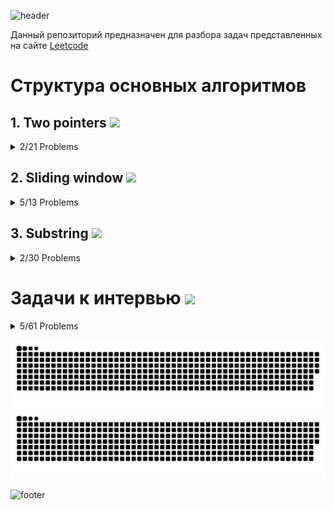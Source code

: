 ![header](https://capsule-render.vercel.app/api?type=waving&color=FFFF99&height=256&section=header&text=Добро%20пожаловать!&fontSize=65&animation=fadeIn&fontAlignY=38&d&fontColor=444444)

Данный репозиторий предназначен для разбора задач представленных на сайте [Leetcode](https://leetcode.com/problemset/)


# Структура основных алгоритмов

## 1. Two pointers ![](https://progress-bar.xyz/9)
<details>
<summary> 2/21 Problems </summary>

:white_check_mark: [11. Container With Most Water](https://leetcode.com/problems/container-with-most-water/)

:white_check_mark: [15. 3Sum](https://leetcode.com/problems/3sum/)

:no_entry: [16. 3Sum Closest](https://leetcode.com/problems/3sum-closest/)

:no_entry: [18. 4Sum](https://leetcode.com/problems/4sum/)

:no_entry: [19. Remove Nth Node From End of List](https://leetcode.com/problems/remove-nth-node-from-end-of-list/)

:no_entry: [26. Remove Duplicates from Sorted Array](https://leetcode.com/problems/remove-duplicates-from-sorted-array/)

:no_entry: [27. Remove Element](https://leetcode.com/problems/remove-element/)

:no_entry: [28. Implement strStr()](https://leetcode.com/problems/implement-strstr/)

:no_entry: [42. Trapping Rain Water](https://leetcode.com/problems/trapping-rain-water/)

:no_entry: [80. Remove Duplicates from Sorted Array II](https://leetcode.com/problems/remove-duplicates-from-sorted-array-ii/)

:no_entry: [88. Merge Sorted Array](https://leetcode.com/problems/merge-sorted-array/)

:no_entry: [125. Valid Palindrome](https://leetcode.com/problems/valid-palindrome/)

:no_entry: [167. Two Sum II - Input Array Is Sorted](https://leetcode.com/problems/two-sum-ii-input-array-is-sorted/)

:no_entry: [344. Reverse String](https://leetcode.com/problems/reverse-string/)

:no_entry: [345. Reverse Vowels of a String](https://leetcode.com/problems/reverse-vowels-of-a-string/)

:no_entry: [350. Intersection of Two Arrays II](https://leetcode.com/problems/intersection-of-two-arrays-ii/)

:no_entry: [524. Longest Word in Dictionary through Deleting](https://leetcode.com/problems/longest-word-in-dictionary-through-deleting/)

:no_entry: [643. Maximum Average Subarray I](https://leetcode.com/problems/maximum-average-subarray-i/)

:no_entry: [680. Valid Palindrome II](https://leetcode.com/problems/valid-palindrome-ii/)

:no_entry: [977. Squares of a Sorted Array](https://leetcode.com/problems/squares-of-a-sorted-array/)

:no_entry: [986. Interval List Intersections](https://leetcode.com/problems/interval-list-intersections/)
</details>



## 2. Sliding window ![](https://progress-bar.xyz/38)
<details>
<summary> 5/13 Problems </summary>

:white_check_mark: [3. Longest Substring Without Repeating Characters](https://leetcode.com/problems/longest-substring-without-repeating-characters/)

:white_check_mark: [209. Minimum Size Subarray Sum](https://leetcode.com/problems/minimum-size-subarray-sum/)

:white_check_mark: [438. Find All Anagrams in a String](https://leetcode.com/problems/find-all-anagrams-in-a-string/)

:white_check_mark: [567. Permutation in String](https://leetcode.com/problems/permutation-in-string/)

:white_check_mark: [674. Longest Continuous Increasing Subsequence](https://leetcode.com/problems/longest-continuous-increasing-subsequence/)

:no_entry: [713. Subarray Product Less Than K](https://leetcode.com/problems/subarray-product-less-than-k/)

:no_entry: [904. Fruit Into Baskets](https://leetcode.com/problems/fruit-into-baskets/)

:no_entry: [1004. Max Consecutive Ones III](https://leetcode.com/problems/max-consecutive-ones-iii/)

:no_entry: [1052. Grumpy Bookstore Owner](https://leetcode.com/problems/grumpy-bookstore-owner/)

:no_entry: [1208. Get Equal Substrings Within Budget](https://leetcode.com/problems/get-equal-substrings-within-budget/)

:no_entry: [1248. Count Number of Nice Subarrays](https://leetcode.com/problems/count-number-of-nice-subarrays/)

:no_entry: [1423. Maximum Points You Can Obtain from Cards](https://leetcode.com/problems/maximum-points-you-can-obtain-from-cards/)

:no_entry: [1456. Maximum Number of Vowels in a Substring of Given Length](https://leetcode.com/problems/maximum-number-of-vowels-in-a-substring-of-given-length/)

</details>

## 3. Substring ![](https://progress-bar.xyz/6)

<details>
<summary> 2/30 Problems  </summary>

:white_check_mark: [567. Permutation in String](https://leetcode.com/problems/permutation-in-string/description/?envType=problem-list-v2&envId=string&difficulty=MEDIUM)

:white_check_mark: [647. Palindromic Substrings](https://leetcode.com/problems/palindromic-substrings/description/?envType=problem-list-v2&envId=string&difficulty=MEDIUM)

:no_entry: [792. Number of Matching Subsequences](https://leetcode.com/problems/number-of-matching-subsequences/description/?envType=problem-list-v2&envId=string&difficulty=MEDIUM)

:no_entry: [820. Short Encoding of Words](https://leetcode.com/problems/short-encoding-of-words/description/?envType=problem-list-v2&envId=string&difficulty=MEDIUM)

:no_entry: [833. Find And Replace in String](https://leetcode.com/problems/find-and-replace-in-string/description/?envType=problem-list-v2&envId=string&difficulty=MEDIUM)

:no_entry: [893. Groups of Special-Equivalent Strings](https://leetcode.com/problems/groups-of-special-equivalent-strings/description/?envType=problem-list-v2&envId=string&difficulty=MEDIUM)

:no_entry: [916. Word Subsets](https://leetcode.com/problems/word-subsets/description/?envType=problem-list-v2&envId=string&difficulty=MEDIUM)

:no_entry: [984. String Without AAA or BBB](https://leetcode.com/problems/string-without-aaa-or-bbb/description/?envType=problem-list-v2&envId=string&difficulty=MEDIUM)

:no_entry: [1016. Binary String With Substrings Representing 1 To N](https://leetcode.com/problems/binary-string-with-substrings-representing-1-to-n/description/?envType=problem-list-v2&envId=string&difficulty=MEDIUM)

:no_entry: [1143. Longest Common Subsequence](https://leetcode.com/problems/longest-common-subsequence/description/?envType=problem-list-v2&envId=string&difficulty=MEDIUM)

:no_entry: [1177. Can Make Palindrome from Substring](https://leetcode.com/problems/can-make-palindrome-from-substring/description/?envType=problem-list-v2&envId=string&difficulty=MEDIUM)

:no_entry: [1190. Reverse Substrings Between Each Pair of Parentheses](https://leetcode.com/problems/reverse-substrings-between-each-pair-of-parentheses/description/?envType=problem-list-v2&envId=string&difficulty=MEDIUM)

:no_entry: [1208. Get Equal Substrings Within Budget](https://leetcode.com/problems/get-equal-substrings-within-budget/description/?envType=problem-list-v2&envId=string&difficulty=MEDIUM)

:no_entry: [1234. Replace the Substring for Balanced String](https://leetcode.com/problems/replace-the-substring-for-balanced-string/description/?envType=problem-list-v2&envId=string&difficulty=MEDIUM)

:no_entry: [1239. Maximum Length of a Concatenated String with Unique Characters](https://leetcode.com/problems/maximum-length-of-a-concatenated-string-with-unique-characters/description/?envType=problem-list-v2&envId=string&difficulty=MEDIUM)

:no_entry: [1358. Number of Substrings Containing All Three Characters](https://leetcode.com/problems/number-of-substrings-containing-all-three-characters/description/?envType=problem-list-v2&envId=string&difficulty=MEDIUM)

:no_entry: [1371. Find the Longest Substring Containing Vowels in Even Counts](https://leetcode.com/problems/find-the-longest-substring-containing-vowels-in-even-counts/description/?envType=problem-list-v2&envId=string&difficulty=MEDIUM)

:no_entry: [1452. People Whose List of Favorite Companies Is Not a Subset of Another List](https://leetcode.com/problems/people-whose-list-of-favorite-companies-is-not-a-subset-of-another-list/description/?envType=problem-list-v2&envId=string&difficulty=MEDIUM)

:no_entry: [1456. Maximum Number of Vowels in a Substring of Given Length](https://leetcode.com/problems/maximum-number-of-vowels-in-a-substring-of-given-length/description/?envType=problem-list-v2&envId=string&difficulty=MEDIUM)

:no_entry: [1461. Check If a String Contains All Binary Codes of Size K](https://leetcode.com/problems/check-if-a-string-contains-all-binary-codes-of-size-k/description/?envType=problem-list-v2&envId=string&difficulty=MEDIUM)

:no_entry: [1513. Number of Substrings With Only 1s](https://leetcode.com/problems/number-of-substrings-with-only-1s/description/?envType=problem-list-v2&envId=string&difficulty=MEDIUM)

:no_entry: [1593. Split a String Into the Max Number of Unique Substrings](https://leetcode.com/problems/split-a-string-into-the-max-number-of-unique-substrings/description/?envType=problem-list-v2&envId=string&difficulty=MEDIUM)

:no_entry: [1702. Maximum Binary String After Change](https://leetcode.com/problems/maximum-binary-string-after-change/description/?envType=problem-list-v2&envId=string&difficulty=MEDIUM)

:no_entry: [1717. Maximum Score From Removing Substrings](https://leetcode.com/problems/maximum-score-from-removing-substrings/description/?envType=problem-list-v2&envId=string&difficulty=MEDIUM)

:no_entry: [1759. Count Number of Homogenous Substrings](https://leetcode.com/problems/count-number-of-homogenous-substrings/description/?envType=problem-list-v2&envId=string&difficulty=MEDIUM)

:no_entry: [1849. Splitting a String Into Descending Consecutive Values](https://leetcode.com/problems/splitting-a-string-into-descending-consecutive-values/description/?envType=problem-list-v2&envId=string&difficulty=MEDIUM)

:no_entry: [1898. Maximum Number of Removable Characters](https://leetcode.com/problems/maximum-number-of-removable-characters/description/?envType=problem-list-v2&envId=string&difficulty=MEDIUM)

:no_entry: [1915. Number of Wonderful Substrings](https://leetcode.com/problems/number-of-wonderful-substrings/description/?envType=problem-list-v2&envId=string&difficulty=MEDIUM)

:no_entry: [1930. Unique Length-3 Palindromic Subsequences](https://leetcode.com/problems/unique-length-3-palindromic-subsequences/description/?envType=problem-list-v2&envId=string&difficulty=MEDIUM)

:no_entry: [1946. Largest Number After Mutating Substring](https://leetcode.com/problems/largest-number-after-mutating-substring/description/?envType=problem-list-v2&envId=string&difficulty=MEDIUM)

</details>


#

# Задачи к интервью ![](https://progress-bar.xyz/8)

<details>
<summary> 5/61 Problems  </summary>

:white_check_mark: [1. Two Sum](https://leetcode.com/problems/two-sum/)

:no_entry: [2. Add Two Numbers](https://leetcode.com/problems/add-two-numbers/)

:white_check_mark: [3. Longest Substring Without Repeating Characters](https://leetcode.com/problems/longest-substring-without-repeating-characters/)

:no_entry: [4. Median of Two Sorted Arrays](https://leetcode.com/problems/median-of-two-sorted-arrays/)

:white_check_mark: [5. Longest Palindromic Substring](https://leetcode.com/problems/longest-palindromic-substring/)

:no_entry: [14. Longest Common Prefix](https://leetcode.com/problems/longest-common-prefix/description/)

:no_entry: [19. Remove Nth Node From End of List](https://leetcode.com/problems/remove-nth-node-from-end-of-list/)

:no_entry: [20. Valid Parentheses](https://leetcode.com/problems/valid-parentheses/)

:no_entry: [21. Merge Two Sorted Lists](https://leetcode.com/problems/merge-two-sorted-lists/)

:no_entry: [22. Generate Parentheses](https://leetcode.com/problems/generate-parentheses/)

:no_entry: [23. Merge k Sorted Lists](https://leetcode.com/problems/merge-k-sorted-lists/)

:no_entry: [26. Remove Duplicates from Sorted Array](https://leetcode.com/problems/remove-duplicates-from-sorted-array/)

:no_entry: [33. Search in Rotated Sorted Array](https://leetcode.com/problems/search-in-rotated-sorted-array/)

:no_entry: [42. Trapping Rain Water](https://leetcode.com/problems/trapping-rain-water/)

:no_entry: [49. Group Anagrams](https://leetcode.com/problems/group-anagrams/)

:no_entry: [56. Merge Intervals](https://leetcode.com/problems/merge-intervals/)

:no_entry: [71. Simplify Path](https://leetcode.com/problems/simplify-path/)

:no_entry: [85. Maximal Rectangle](https://leetcode.com/problems/maximal-rectangle/)

:no_entry: [88. Merge Sorted Array](https://leetcode.com/problems/merge-sorted-array/)

:no_entry: [98. Validate Binary Search Tree](https://leetcode.com/problems/validate-binary-search-tree/)

:no_entry: [101. Symmetric Tree](https://leetcode.com/problems/symmetric-tree/)

:no_entry: [124. Binary Tree Maximum Path Sum](https://leetcode.com/problems/binary-tree-maximum-path-sum/)

:no_entry: [125. Valid Palindrome](https://leetcode.com/problems/valid-palindrome/)

:no_entry: [146. LRU Cache](https://leetcode.com/problems/lru-cache/)

:no_entry: [150. Evaluate Reverse Polish Notation](https://leetcode.com/problems/evaluate-reverse-polish-notation/)

:no_entry: [153. Find Minimum in Rotated Sorted Array](https://leetcode.com/problems/find-minimum-in-rotated-sorted-array/)

:no_entry: [159. Longest Substring with At Most Two Distinct Characters](https://leetcode.com/problems/longest-substring-with-at-most-two-distinct-characters/)
  
:no_entry: [167. Two Sum II – Input Array Is Sorted](https://leetcode.com/problems/two-sum-ii-input-array-is-sorted/)

:no_entry: [200. Number of Islands](https://leetcode.com/problems/number-of-islands/)

:no_entry: [206. Reverse Linked List](https://leetcode.com/problems/reverse-linked-list/)

:no_entry: [228. Summary Ranges](https://leetcode.com/problems/summary-ranges/)

:no_entry: [232. Implement Queue using Stacks](https://leetcode.com/problems/implement-queue-using-stacks/)

:no_entry: [234. Palindrome Linked List](https://leetcode.com/problems/palindrome-linked-list/)

:no_entry: [236. Lowest Common Ancestor of a Binary Tree](https://leetcode.com/problems/lowest-common-ancestor-of-a-binary-tree/)

:no_entry: [238. Product of Array Except Self](https://leetcode.com/problems/product-of-array-except-self/)

:no_entry: [268. Missing Number](https://leetcode.com/problems/missing-number/)

:no_entry: [279. Perfect Squares](https://leetcode.com/problems/perfect-squares/)

:no_entry: [283. Move Zeroes](https://leetcode.com/problems/move-zeroes/)

:no_entry: [341. Flatten Nested List Iterator](https://leetcode.com/problems/flatten-nested-list-iterator/)

:no_entry: [350. Intersection of Two Arrays II](https://leetcode.com/problems/intersection-of-two-arrays-ii/)

:no_entry: [380. Insert Delete GetRandom O(1)](https://leetcode.com/problems/insert-delete-getrandom-o1/)

:no_entry: [387. First Unique Character in a String](https://leetcode.com/problems/first-unique-character-in-a-string/)

:no_entry: [392. Is Subsequence](https://leetcode.com/problems/is-subsequence/)

:no_entry: [415. Add Strings](https://leetcode.com/problems/add-strings/)

:white_check_mark: [438. Find All Anagrams in a String](https://leetcode.com/problems/find-all-anagrams-in-a-string/)

:no_entry: [443. String Compression](https://leetcode.com/problems/string-compression/)

:no_entry: [470. Implement Rand10() Using Rand7()](https://leetcode.com/problems/implement-rand10-using-rand7/)

:no_entry: [523. Continuous Subarray Sum](https://leetcode.com/problems/continuous-subarray-sum/) 

:no_entry: [557. Reverse Words in a String III](https://leetcode.com/problems/reverse-words-in-a-string-iii/)

:no_entry: [560. Subarray Sum Equals K](https://leetcode.com/problems/subarray-sum-equals-k/)

:white_check_mark: [567. Permutation in String](https://leetcode.com/problems/permutation-in-string/)

:no_entry: [763. Partition Labels](https://leetcode.com/problems/partition-labels/)

:no_entry: [771. Jewels and Stones](https://leetcode.com/problems/jewels-and-stones/)

:no_entry: [849. Maximize Distance to Closest Person](https://leetcode.com/problems/maximize-distance-to-closest-person/)

:no_entry: [933. Number of Recent Calls](https://leetcode.com/problems/number-of-recent-calls/)

:no_entry: [938. Range Sum of BST](https://leetcode.com/problems/range-sum-of-bst/)

:no_entry: [977. Squares of a Sorted Array](https://leetcode.com/problems/squares-of-a-sorted-array/)

:no_entry: [986. Interval List Intersections](https://leetcode.com/problems/interval-list-intersections/)

:no_entry: [1004. Max Consecutive Ones III](https://leetcode.com/problems/max-consecutive-ones-iii/)

:no_entry: [1446. Consecutive Characters](https://leetcode.com/problems/consecutive-characters/)

:no_entry: [1493. Longest Subarray of 1’s After Deleting One Element](https://leetcode.com/problems/longest-subarray-of-1s-after-deleting-one-element/)  

</details>


![github contribution grid snake animation](https://raw.githubusercontent.com/teuchezh/teuchezh/output/github-contribution-grid-snake-dark.svg#gh-dark-mode-only)![github contribution grid snake animation](https://raw.githubusercontent.com/teuchezh/teuchezh/output/github-contribution-grid-snake.svg#gh-light-mode-only)

![footer](https://capsule-render.vercel.app/api?type=waving&color=FFFF99&height=200&section=footer&text=Заглядывай%20снова!&fontSize=50&animation=fadeIn&fontAlignY=68&fontColor=333333)
